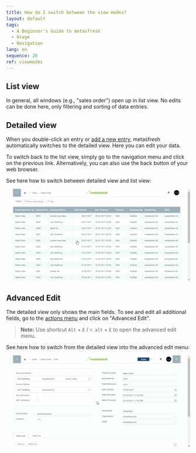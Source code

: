 ```yaml
---
title: How do I switch between the view modes?
layout: default
tags:
  - A Beginner's Guide to metasfresh
  - Usage
  - Navigation
lang: en
sequence: 20
ref: viewmodes
---
```


## <a name="list-view">List view</a>
In general, all windows (e.g., "sales order") open up in list view. No edits can be done here, only filtering and sorting of data entries.

## <a name="detailed-view">Detailed view</a>
When you double-click an entry or [add a new entry](New_Record_Window), metasfresh automatically switches to the detailed view. Here you can edit your data.

To switch back to the list view, simply go to the navigation menu and click on the previous link. Alternatively, you can also use the back button of your web browser.

See here how to switch between detailed view and list view:

<kbd><img src="assets/ListAndDetailedView.gif" alt="GIF: List and detailed view"></kbd>

## <a name="adv-edit">Advanced Edit</a>
The detailed view only shows the main fields. To see and edit all additional fields, go to the [actions menu](StartAction#actions-menu) and click on "Advanced Edit".
 >**Note:** Use shortcut `Alt` + `E` / `⌥ alt` + `E` to open the advanced edit menu.

See here how to switch from the detailed view into the advanced edit menu:

<kbd><img src="assets/AdvancedEditView.gif" alt="GIF: Advanced edit"></kbd>
